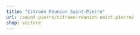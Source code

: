 ```yaml
---
title: "Citroën Réunion Saint-Pierre"
url: /saint-pierre/citroen-reunion-saint-pierre/
shop: voiture
---
```

